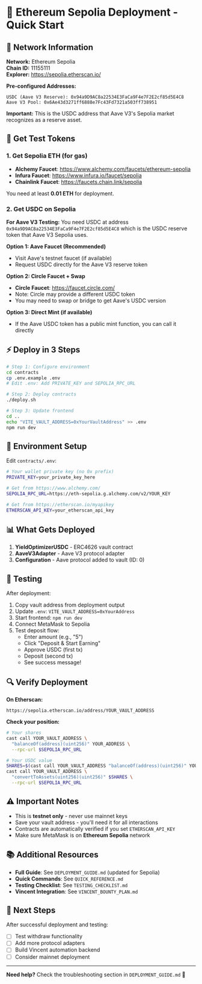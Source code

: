 # 🚀 Ethereum Sepolia Deployment - Quick Start

## 📝 Network Information

**Network:** Ethereum Sepolia  
**Chain ID:** 11155111  
**Explorer:** https://sepolia.etherscan.io/

**Pre-configured Addresses:**

```
USDC (Aave V3 Reserve): 0x94a9D9AC8a22534E3FaCa9F4e7F2E2cf85d5E4C8
Aave V3 Pool: 0x6Ae43d3271ff6888e7Fc43Fd7321a503ff738951
```

**Important:** This is the USDC address that Aave V3's Sepolia market recognizes as a reserve asset.

## 🚰 Get Test Tokens

### 1. Get Sepolia ETH (for gas)

-   **Alchemy Faucet**: https://www.alchemy.com/faucets/ethereum-sepolia
-   **Infura Faucet**: https://www.infura.io/faucet/sepolia
-   **Chainlink Faucet**: https://faucets.chain.link/sepolia

You need at least **0.01 ETH** for deployment.

### 2. Get USDC on Sepolia

**For Aave V3 Testing:**
You need USDC at address `0x94a9D9AC8a22534E3FaCa9F4e7F2E2cf85d5E4C8` which is the USDC reserve token that Aave V3 Sepolia uses.

**Option 1: Aave Faucet (Recommended)**

-   Visit Aave's testnet faucet (if available)
-   Request USDC directly for the Aave V3 reserve token

**Option 2: Circle Faucet + Swap**

-   **Circle Faucet**: https://faucet.circle.com/
-   Note: Circle may provide a different USDC token
-   You may need to swap or bridge to get Aave's USDC version

**Option 3: Direct Mint (if available)**

-   If the Aave USDC token has a public mint function, you can call it directly

## ⚡ Deploy in 3 Steps

```bash
# Step 1: Configure environment
cd contracts
cp .env.example .env
# Edit .env: Add PRIVATE_KEY and SEPOLIA_RPC_URL

# Step 2: Deploy contracts
./deploy.sh

# Step 3: Update frontend
cd ..
echo "VITE_VAULT_ADDRESS=0xYourVaultAddress" >> .env
npm run dev
```

## 🔧 Environment Setup

Edit `contracts/.env`:

```bash
# Your wallet private key (no 0x prefix)
PRIVATE_KEY=your_private_key_here

# Get from https://www.alchemy.com/
SEPOLIA_RPC_URL=https://eth-sepolia.g.alchemy.com/v2/YOUR_KEY

# Get from https://etherscan.io/myapikey
ETHERSCAN_API_KEY=your_etherscan_api_key
```

## 📊 What Gets Deployed

1. **YieldOptimizerUSDC** - ERC4626 vault contract
2. **AaveV3Adapter** - Aave V3 protocol adapter
3. **Configuration** - Aave protocol added to vault (ID: 0)

## 🧪 Testing

After deployment:

1. Copy vault address from deployment output
2. Update `.env`: `VITE_VAULT_ADDRESS=0xYourAddress`
3. Start frontend: `npm run dev`
4. Connect MetaMask to Sepolia
5. Test deposit flow:
    - Enter amount (e.g., "5")
    - Click "Deposit & Start Earning"
    - Approve USDC (first tx)
    - Deposit (second tx)
    - See success message!

## 🔍 Verify Deployment

**On Etherscan:**

```
https://sepolia.etherscan.io/address/YOUR_VAULT_ADDRESS
```

**Check your position:**

```bash
# Your shares
cast call YOUR_VAULT_ADDRESS \
  "balanceOf(address)(uint256)" YOUR_ADDRESS \
  --rpc-url $SEPOLIA_RPC_URL

# Your USDC value
SHARES=$(cast call YOUR_VAULT_ADDRESS "balanceOf(address)(uint256)" YOUR_ADDRESS --rpc-url $SEPOLIA_RPC_URL)
cast call YOUR_VAULT_ADDRESS \
  "convertToAssets(uint256)(uint256)" $SHARES \
  --rpc-url $SEPOLIA_RPC_URL
```

## ⚠️ Important Notes

-   This is **testnet only** - never use mainnet keys
-   Save your vault address - you'll need it for all interactions
-   Contracts are automatically verified if you set `ETHERSCAN_API_KEY`
-   Make sure MetaMask is on **Ethereum Sepolia** network

## 📚 Additional Resources

-   **Full Guide**: See `DEPLOYMENT_GUIDE.md` (updated for Sepolia)
-   **Quick Commands**: See `QUICK_REFERENCE.md`
-   **Testing Checklist**: See `TESTING_CHECKLIST.md`
-   **Vincent Integration**: See `VINCENT_BOUNTY_PLAN.md`

## 🎯 Next Steps

After successful deployment and testing:

-   [ ] Test withdraw functionality
-   [ ] Add more protocol adapters
-   [ ] Build Vincent automation backend
-   [ ] Consider mainnet deployment

---

**Need help?** Check the troubleshooting section in `DEPLOYMENT_GUIDE.md` 🚀
